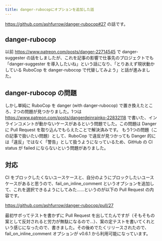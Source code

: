 ```yaml
---
title: danger-rubocopにオプションを追加した話
---
```


https://github.com/ashfurrow/danger-rubocop#27 の話です。

## danger-rubocop

以前 https://www.patreon.com/posts/danger-22714545 で danger-suggester の話をしましたが、これを記事の影響で仕事先のプロジェクトでも「danger-suggester を導入したいね」という話になり、「とりあえず現状動かしている RuboCop を danger-rubocop で代替してみよう」と話が進みました。

## danger-rubocop の問題

しかし単純に RuboCop を danger (with danger-rubocop) で置き換えたところ、2つの問題が見つかりました。1つは https://www.patreon.com/posts/dangerdeinrainko-22832118 で書いた、インラインコメントが動かないケースがあるという問題でした。この問題は Danger に Pull Request を取り込んでもらえたことで解決済みです。
もう1つの問題（この記事で扱いたい問題）として、RuboCop で違反が見つかっても Danger 的には「違反」ではなく「警告」として扱うようになっているため、GitHub の CI status が failed にならないという問題がありました。

## 対応

CI をブロックしたくないユースケースと、自分のようにブロックしたいユースケースがあると思うので、fail_on_inline_comment というオプションを追加して、これを選択できるようにしてみた……というのが以下の Pull Request の内容です。

https://github.com/ashfurrow/danger-rubocop/pull/27

最初サボってテストを書かずに Pull Request を出してたんですが（そもそもの案として反対されると労力が無駄になるので…）、案の定テストを書いてくれという感じになったので、書きました。その後めでたくリリースされたので、fail_on_inline_comment オプションが v0.6.1 から利用可能になっています。
